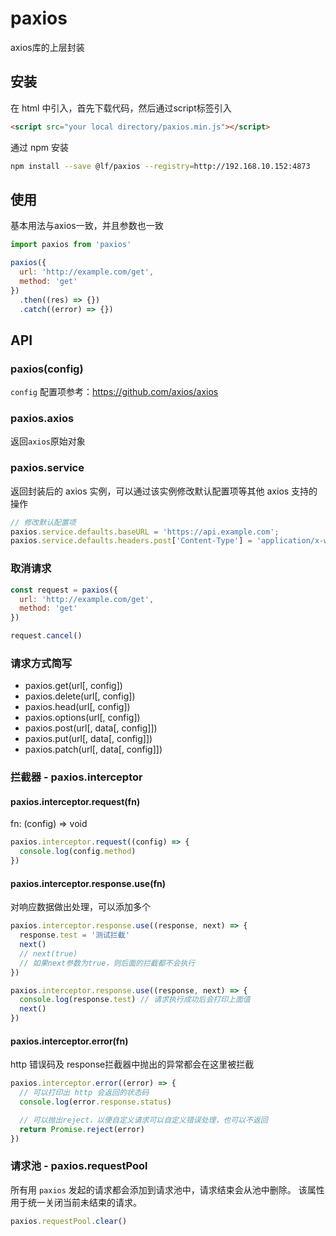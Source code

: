 # paxios

axios库的上层封装

## 安装

在 html 中引入，首先下载代码，然后通过script标签引入
```html
<script src="your local directory/paxios.min.js"></script>
```

通过 npm 安装
```bash
npm install --save @lf/paxios --registry=http://192.168.10.152:4873
```

## 使用

基本用法与axios一致，并且参数也一致
```js
import paxios from 'paxios'

paxios({
  url: 'http://example.com/get',
  method: 'get'
})
  .then((res) => {})
  .catch((error) => {})
```

## API

### paxios(config)
`config` 配置项参考：https://github.com/axios/axios

### paxios.axios
返回`axios`原始对象

### paxios.service

返回封装后的 axios 实例，可以通过该实例修改默认配置项等其他 axios 支持的操作

```js
// 修改默认配置项
paxios.service.defaults.baseURL = 'https://api.example.com';
paxios.service.defaults.headers.post['Content-Type'] = 'application/x-www-form-urlencoded';
```

### 取消请求

```js
const request = paxios({
  url: 'http://example.com/get',
  method: 'get'
})

request.cancel()
```

### 请求方式简写

- paxios.get(url[, config])
- paxios.delete(url[, config])
- paxios.head(url[, config])
- paxios.options(url[, config])
- paxios.post(url[, data[, config]])
- paxios.put(url[, data[, config]])
- paxios.patch(url[, data[, config]])


### 拦截器 - paxios.interceptor

#### paxios.interceptor.request(fn)

fn: (config) => void
```js
paxios.interceptor.request((config) => {
  console.log(config.method)
})
```

#### paxios.interceptor.response.use(fn)
对响应数据做出处理，可以添加多个

```js
paxios.interceptor.response.use((response, next) => {
  response.test = '测试拦截'
  next()
  // next(true)
  // 如果next参数为true，则后面的拦截都不会执行
})

paxios.interceptor.response.use((response, next) => {
  console.log(response.test) // 请求执行成功后会打印上面值
  next()
})
```

#### paxios.interceptor.error(fn)

http 错误码及 response拦截器中抛出的异常都会在这里被拦截
```js
paxios.interceptor.error((error) => {
  // 可以打印出 http 会返回的状态码
  console.log(error.response.status)

  // 可以抛出reject，以便自定义请求可以自定义错误处理，也可以不返回
  return Promise.reject(error)
})
```

### 请求池 - paxios.requestPool

所有用 `paxios` 发起的请求都会添加到请求池中，请求结束会从池中删除。
该属性用于统一关闭当前未结束的请求。

```js
paxios.requestPool.clear()
```